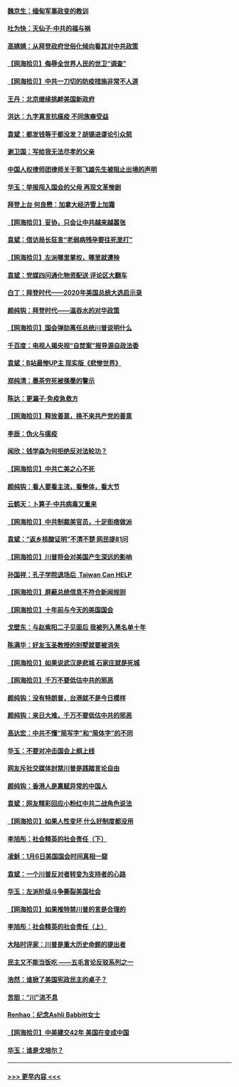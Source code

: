 #### [魏京生：缅甸军事政变的教训](../pages/nsc993/n12732470.md?t=02050051) 
#### [吐为快：天仙子·中共的福与祸](../pages/nsc993/n12732165.md?t=02050051) 
#### [高婧婧：从拜登政府世俗化倾向看其对中共政策](../pages/nsc993/n12730028.md?t=02050051) 
#### [【网海拾贝】侮辱全世界人民的世卫“调查”](../pages/nsc993/n12727884.md?t=02050051) 
#### [【网海拾贝】中共一刀切的防疫措施非常不人道](../pages/nsc993/n12724879.md?t=02050051) 
#### [王丹：北京继续挑衅美国新政府](../pages/nsc993/n12722456.md?t=02050051) 
#### [洪达：九字真言抗瘟疫 不同族裔受益](../pages/nsc993/n12722448.md?t=02050051) 
#### [袁斌：都发钱等于都没发？胡锡进谬论引众怒](../pages/nsc993/n12722393.md?t=02050051) 
#### [谢卫国：写给我无法尽孝的父亲](../pages/nsc993/n12720325.md?t=02050051) 
#### [中国人权律师团律师关于郭飞雄先生被阻止出境的声明](../pages/nsc993/n12720203.md?t=02050051) 
#### [华玉：举报闯入国会的父母 再现文革惨剧](../pages/nsc993/n12719070.md?t=02050051) 
#### [拜登上台 何良懋：加拿大经济雪上加霜](../pages/nsc993/n12718943.md?t=02050051) 
#### [【网海拾贝】妥协，只会让中共越来越嚣张](../pages/nsc993/n12717392.md?t=02050051) 
#### [袁斌：信访局长狂言“老弱病残孕要往死里打”](../pages/nsc993/n12717343.md?t=02050051) 
#### [【网海拾贝】左派哪里掌权，哪里就遭殃](../pages/nsc993/n12715009.md?t=02050051) 
#### [袁斌：党媒四问通化物资配送 评论区大翻车](../pages/nsc993/n12714950.md?t=02050051) 
#### [白丁：拜登时代——2020年美国总统大选启示录](../pages/nsc993/n12714920.md?t=02050051) 
#### [颜纯钩：拜登时代——温吞水的对华政策](../pages/nsc993/n12713245.md?t=02050051) 
#### [【网海拾贝】国会弹劾离任总统川普说明什么](../pages/nsc993/n12712816.md?t=02050051) 
#### [千百度：电视人揭央视“自焚案”报导源自政法委](../pages/nsc993/n12709760.md?t=02050051) 
#### [袁斌：B站最惨UP主 现实版《悲惨世界》](../pages/nsc993/n12709686.md?t=02050051) 
#### [郑纯清：墨茶穷死被搽墨的警示](../pages/nsc993/n12709262.md?t=02050051) 
#### [陈达：更漏子·免疫急救方](../pages/nsc993/n12709244.md?t=02050051) 
#### [【网海拾贝】释放善意，换不来共产党的善意](../pages/nsc993/n12708361.md?t=02050051) 
#### [李辰：伪火与瘟疫](../pages/nsc993/n12707981.md?t=02050051) 
#### [闻欣：钱学森为何拒绝反对法轮功？](../pages/nsc993/n12707407.md?t=02050051) 
#### [【网海拾贝】中共亡美之心不死](../pages/nsc993/n12707621.md?t=02050051) 
#### [颜纯钩：看人要看主流，看整体，看大节](../pages/nsc993/n12707536.md?t=02050051) 
#### [云鹤天：卜算子‧中共病毒又重来](../pages/nsc993/n12707408.md?t=02050051) 
#### [【网海拾贝】中共制裁美官员，十足街痞做派](../pages/nsc993/n12705115.md?t=02050051) 
#### [袁斌：“返乡核酸证明”不清不楚 网民提81问](../pages/nsc993/n12704982.md?t=02050051) 
#### [【网海拾贝】川普将会对美国产生深远的影响](../pages/nsc993/n12703045.md?t=02050051) 
#### [孙国祥：孔子学院退场后  Taiwan Can HELP](../pages/nsc993/n12702430.md?t=02050051) 
#### [【网海拾贝】屏蔽总统信息不符合新闻规则](../pages/nsc993/n12699998.md?t=02050051) 
#### [【网海拾贝】十年前与今天的美国国会](../pages/nsc993/n12696993.md?t=02050051) 
#### [戈壁东：与赵紫阳二子见面后 我被列入黑名单十年](../pages/nsc993/n12696215.md?t=02050051) 
#### [陈满华：好友玉圣教授的别墅就要被消失](../pages/nsc993/n12695411.md?t=02050051) 
#### [【网海拾贝】如果说武汉是悲城 石家庄就是死城](../pages/nsc993/n12694589.md?t=02050051) 
#### [【网海拾贝】千万不要低估中共的邪恶](../pages/nsc993/n12692771.md?t=02050051) 
#### [颜纯钩：没有特朗普，台港就不是今日模样](../pages/nsc993/n12692678.md?t=02050051) 
#### [颜纯钩：来日大难，千万不要低估中共的邪恶](../pages/nsc993/n12692080.md?t=02050051) 
#### [高达宏：中共不懂“简写字”和“简体字”的不同](../pages/nsc993/n12692068.md?t=02050051) 
#### [华玉：不要对冲击国会上纲上线](../pages/nsc993/n12689948.md?t=02050051) 
#### [网友斥社交媒体封禁川普是践踏言论自由](../pages/nsc993/n12687482.md?t=02050051) 
#### [颜纯钩：香港人是禀赋异常的中国人](../pages/nsc993/n12685142.md?t=02050051) 
#### [袁斌：网友精彩回应小粉红中共二战角色说法](../pages/nsc993/n12684994.md?t=02050051) 
#### [【网海拾贝】如果人性变坏 什么好制度都没用](../pages/nsc993/n12683000.md?t=02050051) 
#### [李旭彤：社会精英的社会责任（下）](../pages/nsc993/n12680604.md?t=02050051) 
#### [凌稣：1月6日美国国会时间真相一窥](../pages/nsc993/n12682780.md?t=02050051) 
#### [袁斌：一个川普反对者转变为支持者的心路](../pages/nsc993/n12682700.md?t=02050051) 
#### [华玉：左派阶级斗争撕裂美国社会](../pages/nsc993/n12681226.md?t=02050051) 
#### [【网海拾贝】如果推特禁川普的言是合理的](../pages/nsc993/n12681232.md?t=02050051) 
#### [李旭彤：社会精英的社会责任（上）](../pages/nsc993/n12680501.md?t=02050051) 
#### [大陆时评家：川普是重大历史命题的提出者](../pages/nsc993/n12679904.md?t=02050051) 
#### [民主又不能当饭吃 ——五毛言论反驳系列之一](../pages/nsc993/n12679877.md?t=02050051) 
#### [浩然：谁掀了美国宪政民主的桌子？](../pages/nsc993/n12679850.md?t=02050051) 
#### [苦胆：“川”流不息](../pages/nsc993/n12678388.md?t=02050051) 
#### [Renhao：纪念Ashli Babbitt女士](../pages/nsc993/n12678359.md?t=02050051) 
#### [【网海拾贝】中美建交42年 美国在变成中国](../pages/nsc993/n12678324.md?t=02050051) 
#### [华玉：谁是戈培尔？](../pages/nsc993/n12677515.md?t=02050051) 

----
#### [ >>> 更早内容 <<< ](../indexes/nsc993-earlier.md)
